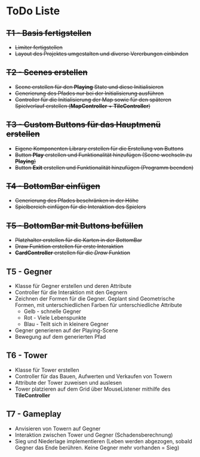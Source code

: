 # ToDo Liste

## ~~T1 - Basis fertigstellen~~

- ~~Limiter fertigstellen~~
- ~~Layout des Projektes umgestalten und diverse Vererbungen einbinden~~

## ~~T2 - Scenes erstellen~~

- ~~Scene erstellen für den **Playing** State und diese Initialisieren~~
- ~~Generierung des Pfades nur bei der Initialisierung ausführen~~
- ~~Controller für die Initialisierung der Map sowie für den späteren Spielverlauf erstellen
(**MapController** + **TileController**)~~

## ~~T3 - Custom Buttons für das Hauptmenü erstellen~~

- ~~Eigene Komponenten Library erstellen für die Erstellung von Buttons~~
- ~~Button **Play** erstellen und Funktionalität hinzufügen (Scene wechseln zu **Playing**)~~
- ~~Button **Exit** erstellen und Funktionalität hinzufügen (Programm beenden)~~

## ~~T4 - BottomBar einfügen~~

- ~~Generierung des Pfades beschränken in der Höhe~~
- ~~Spielbereich einfügen für die Interaktion des Spielers~~

## ~~T5 - BottomBar mit Buttons befüllen~~

- ~~Platzhalter erstellen für die Karten in der BottomBar~~
- ~~Draw Funktion erstellen für erste Interaktion~~
- ~~**CardController** erstellen für die *Draw* Funktion~~

## T5 - Gegner

- Klasse für Gegner erstellen und deren Attribute
- Controller für die Interaktion mit den Gegnern
- Zeichnen der Formen für die Gegner. Geplant sind Geometrische Formen, mit unterschiedlichen Farben für unterschiedliche Attribute
  - Gelb - schnelle Gegner
  - Rot - Viele Lebenspunkte
  - Blau - Teilt sich in kleinere Gegner
- Gegner generieren auf der Playing-Scene
- Bewegung auf dem generierten Pfad

## T6 - Tower

- Klasse für Tower erstellen
- Controller für das Bauen, Aufwerten und Verkaufen von Towern
- Attribute der Tower zuweisen und auslesen
- Tower platzieren auf dem Grid über MouseListener mithilfe des **TileController**

## T7 - Gameplay

- Anvisieren von Towern auf Gegner
- Interaktion zwischen Tower und Gegner (Schadensberechnung)
- Sieg und Niederlage implementieren (Leben werden abgezogen, sobald Gegner das Ende berühren. Keine Gegner mehr vorhanden = Sieg)
